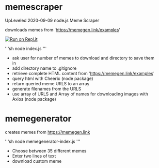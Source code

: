 # memescraper

UpLeveled 2020-09-09 node.js Meme Scraper

downloads memes from 'https://memegen.link/examples'

[![Run on Repl.it](https://repl.it/badge/github/thorinaboenke/memescraper)](https://repl.it/github/thorinaboenke/memescraper)

'''sh
node index.js
'''

- ask user for number of memes to download and directory to save them in
- add directory name to .gitignore
- retrieve complete HTML content from 'https://memegen.link/examples'
- query html with Cheerio (node package)
- return queried meme URLS to an array
- generate filenames from the URLS
- use array of URLS and Array of names for downloading images with Axios (node package)

# memegenerator

creates memes from https://memegen.link

'''sh
node memegenerator-index.js
'''

- Choose between 35 different memes
- Enter two lines of text
- download custom meme

